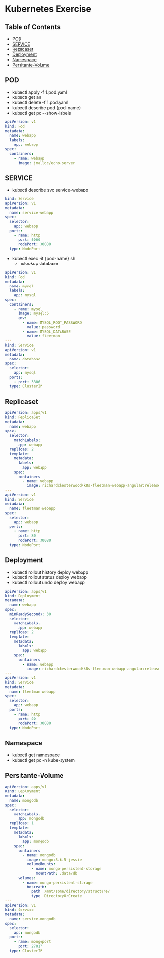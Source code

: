 # Kubernetes Exercise

## Table of Contents

- [POD](#POD)
- [SERVICE](#SERVICE)
- [Replicaset](#Replicaset)
- [Deployment](#Deployment)
- [Namespace](#Namespace)
- [Persitante-Volume](#Persitante-Volume)

## POD

- kubectl apply -f 1.pod.yaml
- kubectl get all
- kubectl delete -f 1.pod.yaml
- kubectl describe pod {pod-name}
- kubectl get po --show-labels

```yaml
apiVersion: v1
kind: Pod
metadata:
  name: webapp
  labels:
    app: webapp
spec:
  containers:
    - name: webapp
      image: jmalloc/echo-server
```

## SERVICE

- kubectl describe svc service-webapp

```yaml
kind: Service
apiVersion: v1
metadata:
  name: service-webapp
spec:
  selector:
    app: webapp
  ports:
    - name: http
      port: 8080
      nodePort: 30080
  type: NodePort
```

- kubectl exec -it {pod-name} sh
  - nslookup database

```yaml
apiVersion: v1
kind: Pod
metadata:
  name: mysql
  labels:
    app: mysql
spec:
  containers:
    - name: mysql
      image: mysql:5
      env:
        - name: MYSQL_ROOT_PASSWORD
          value: password
        - name: MYSQL_DATABASE
          value: fleetman
---
kind: Service
apiVersion: v1
metadata:
  name: database
spec:
  selector:
    app: mysql
  ports:
    - port: 3306
  type: ClusterIP
```

## Replicaset

```yaml
apiVersion: apps/v1
kind: ReplicaSet
metadata:
  name: webapp
spec:
  selector:
    matchLabels:
      app: webapp
  replicas: 2
  template:
    metadata:
      labels:
        app: webapp
    spec:
      containers:
        - name: webapp
          image: richardchesterwood/k8s-fleetman-webapp-angular:release0-5
---
apiVersion: v1
kind: Service
metadata:
  name: fleetman-webapp
spec:
  selector:
    app: webapp
  ports:
    - name: http
      port: 80
      nodePort: 30080
  type: NodePort
```

## Deployment

- kubectl rollout history deploy webapp
- kubectl rollout status deploy webapp
- kubectl rollout undo deploy webapp

```yaml
apiVersion: apps/v1
kind: Deployment
metadata:
  name: webapp
spec:
  minReadySeconds: 30
  selector:
    matchLabels:
      app: webapp
  replicas: 2
  template:
    metadata:
      labels:
        app: webapp
    spec:
      containers:
        - name: webapp
          image: richardchesterwood/k8s-fleetman-webapp-angular:release0
---
apiVersion: v1
kind: Service
metadata:
  name: fleetman-webapp
spec:
  selector:
    app: webapp
  ports:
    - name: http
      port: 80
      nodePort: 30080
  type: NodePort
```

## Namespace

- kubectl get namespace
- kubectl get po -n kube-system

## Persitante-Volume

```yaml
apiVersion: apps/v1
kind: Deployment
metadata:
  name: mongodb
spec:
  selector:
    matchLabels:
      app: mongodb
  replicas: 1
  template:
    metadata:
      labels:
        app: mongodb
    spec:
      containers:
        - name: mongodb
          image: mongo:3.6.5-jessie
          volumeMounts:
            - name: mongo-persistent-storage
              mountPath: /data/db
      volumes:
        - name: mongo-persistent-storage
          hostPath:
            path: /mnt/some/directory/structure/
            type: DirectoryOrCreate
---
apiVersion: v1
kind: Service
metadata:
  name: service-mongodb
spec:
  selector:
    app: mongodb
  ports:
    - name: mongoport
      port: 27017
  type: ClusterIP
```
